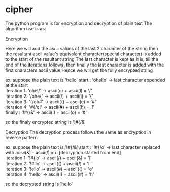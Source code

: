# cipher

The python program is for encryption and decryption of plain text
The algorithm use is as:

Encryption

Here we will add the ascii values of the last 2 character of the string
then the resultant ascii value's equivalent character(special character) is added to the start of the resultant string
The last character is kept as it is, till the end of the iterations follows, 
then finally the last character is added with the first characters ascii value
Hence we will get the fully encrypted string

ex:
suppose the plain text is 'hello'
start      : 'ohello'   ->  last character appended at the start<br>
iteration 1: 'ohel/'    ->  ascii(o) + ascii(l) = '/'<br>
iteration 2: '/ohe{'    ->  ascii(/) + ascii(l) = '{'<br>
iteration 3: '{/oh#'    ->  ascii({) + ascii(e) = '#'<br>
iteration 4: '#{/o!'    ->  ascii(#) + ascii(h) = '!'<br>
finally    : '!#{/&'    ->  ascii(!) + ascii(o) = '&'<br>

so the finaly encrypted string is '!#{/&'

Decryption
The decryption process follows the same as encryption in reverse pattern

ex:
suppose the plain text is '!#{/&'
start      : '!#{/o'    ->  last character replaced with acsii(&) - ascii(!) = o [decryption started from end]<br>
iteration 1: '!#{lo'    ->  ascii(/) + ascii(&) = 'l'<br>
iteration 2: '!#llo'    ->  ascii({) + ascii(/) = 'l'<br>
iteration 3: '!ello'    ->  ascii(#) + ascii({) = 'e'<br>
iteration 4: 'hello'    ->  ascii(!) + ascii(#) = 'h'<br>

so the decrypted string is 'hello'
